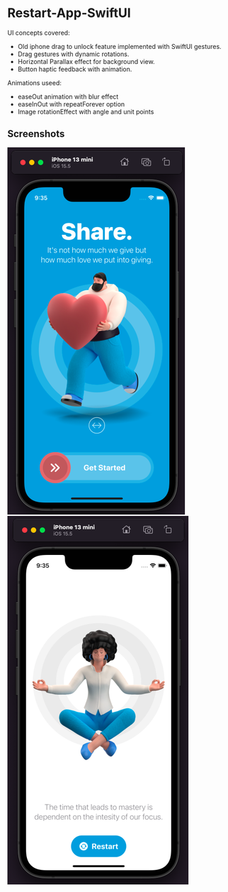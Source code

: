 # Restart-App-SwiftUI

UI concepts covered:

* Old iphone drag to unlock feature implemented with SwiftUI gestures.
* Drag gestures with dynamic rotations.
* Horizontal Parallax effect for background view.
* Button haptic feedback with animation.

 Animations useed:
* easeOut animation with blur effect
* easeInOut with repeatForever option
* Image rotationEffect with angle and unit points

## Screenshots

![Screenshot showing onboarding screen](docs/images/screenshot-1.png "Screenshot showing onboarding screen") 
![Screenshot showing home screen](docs/images/screenshot-2.png "Screenshot showing home screen") 


